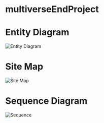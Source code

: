 # multiverseEndProject

# Entity Diagram
![Entity Diagram](https://github.com/SkyDanBinVan/multiverseEndProject/blob/main/diagrams/entityDiagram.svg?raw=true)

# Site Map
![Site Map](https://github.com/SkyDanBinVan/multiverseEndProject/blob/main/diagrams/siteMap.png?raw=true)

# Sequence Diagram
![Sequence](https://www.plantuml.com/plantuml/svg/ZLFBQiCm4BpxA_O77EWrX98q9L1eeSIqTo5lR65PSgHrqlnzLufVTTBIYmNQsT7Ep7hjIJXgQmqP7biq4XDVATC89sh8wA8HF3ab0sHQwS1lwBqeSADLOMeq198_w98FZmxIHzXgnHTBUBK5A0DaGKXfMqF9jH8m6ReJkYLyebE7om2uNWV0yzCIjYNA2jf0A_AQgNXkQdsFMgLfXEtHDzPuJ8GcU3dqP70IMkK9TFD4UF_ifeFOwdvzKI21wtYXSJPl9Nd6HeshTD2OeSc3GYrCham13HkJeEQcVWfb_Z7729e_iCSqkikGWtMr86LDme_UkCqdcsKDI45OMAVG9ntPoBPJEd0nqmriGhN9yrvpq5RniWpHJR9RDDO7btWhFFNczttufJpva7zi1vX7AqmnE0l7LXXIT1dmqS89dR7qAzUTSU5CvKZwy8TXFyIDscAkSVDoGMAsbpl5HOv2bY7oo31RoRW_K-hLcFcxSAmjJXcvRrQgjEThxvg7u5_m6m00 "Sequence")